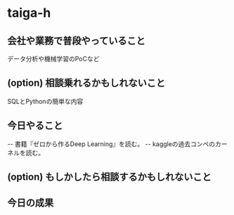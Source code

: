 # taiga-h

## 会社や業務で普段やっていること
データ分析や機械学習のPoCなど

## (option) 相談乗れるかもしれないこと
SQLとPythonの簡単な内容

## 今日やること
-- 書籍『ゼロから作るDeep Learning』を読む。
-- kaggleの過去コンペのカーネルを読む。

## (option) もしかしたら相談するかもしれないこと

## 今日の成果
